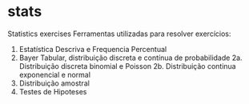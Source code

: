 # stats
Statistics exercises
Ferramentas utilizadas para resolver exercícios:
1. Estatística Descriva e Frequencia Percentual
2. Bayer Tabular, distribuição discreta e contínua de probabilidade
2a. Distribuição discreta binomial e Poisson
2b. Distribuição continua exponencial e normal
3. Distribuição amostral
4. Testes de Hipoteses
